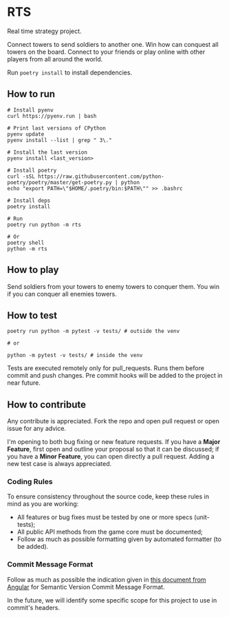 # RTS

Real time strategy project.

Connect towers to send soldiers to another one. Win how can conquest all towers on the board. Connect to your friends or play online with other players from all around the world.

Run `poetry install` to install dependencies.

## How to run

```
# Install pyenv
curl https://pyenv.run | bash

# Print last versions of CPython
pyenv update
pyenv install --list | grep " 3\."

# Install the last version
pyenv install <last_version>

# Install poetry
curl -sSL https://raw.githubusercontent.com/python-poetry/poetry/master/get-poetry.py | python
echo "export PATH=\"$HOME/.poetry/bin:$PATH\"" >> .bashrc

# Install deps
poetry install

# Run
poetry run python -m rts

# Or
poetry shell
python -m rts
```

## How to play

Send soldiers from your towers to enemy towers to conquer them. You win if you can conquer all enemies towers.

## How to test

```
poetry run python -m pytest -v tests/ # outside the venv

# or

python -m pytest -v tests/ # inside the venv
```

Tests are executed remotely only for pull_requests. Runs them before commit and push changes. Pre commit hooks will be added to the project in near future.

## How to contribute

Any contribute is appreciated. Fork the repo and open pull request or open issue for any advice.

I'm opening to both bug fixing or new feature requests. If you have a **Major Feature**, first open and outline your proposal so that it can be discussed; if you have a **Minor Feature**, you can open directly a pull request. Adding a new test case is always appreciated.

### Coding Rules

To ensure consistency throughout the source code, keep these rules in mind as you are working:

- All features or bug fixes must be tested by one or more specs (unit-tests);
- All public API methods from the game core must be documented;
- Follow as much as possible formatting given by automated formatter (to be added).

### Commit Message Format

Follow as much as possible the indication given in [this document from Angular](https://github.com/angular/angular/blob/master/CONTRIBUTING.md#-commit-message-format) for Semantic Version Commit Message Format.

In the future, we will identify some specific scope for this project to use in commit's headers.

